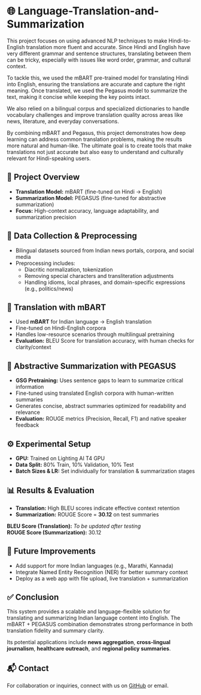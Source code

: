 
<!DOCTYPE html>
<html lang="en">
<head>
  <meta charset="UTF-8">
  
</head>
<body>

  <h1>🌐 Language-Translation-and-Summarization</h1>
  <p>This project focuses on using advanced NLP techniques to make Hindi-to-English translation more fluent and accurate. Since Hindi and English have very different grammar and sentence structures, translating between them can be tricky, especially with issues like word order, grammar, and cultural context.  

To tackle this, we used the mBART pre-trained model for translating Hindi into English, ensuring the translations are accurate and capture the right meaning. Once translated, we used the Pegasus model to summarize the text, making it concise while keeping the key points intact.  

We also relied on a bilingual corpus and specialized dictionaries to handle vocabulary challenges and improve translation quality across areas like news, literature, and everyday conversations.  

By combining mBART and Pegasus, this project demonstrates how deep learning can address common translation problems, making the results more natural and human-like. The ultimate goal is to create tools that make translations not just accurate but also easy to understand and culturally relevant for Hindi-speaking users.</p>

  <div class="section">
    <h2>📌 Project Overview</h2>
    <ul>
      <li><strong>Translation Model:</strong> mBART (fine-tuned on Hindi → English)</li>
      <li><strong>Summarization Model:</strong> PEGASUS (fine-tuned for abstractive summarization)</li>
      <li><strong>Focus:</strong> High-context accuracy, language adaptability, and summarization precision</li>
    </ul>
  </div>

  <div class="section">
    <h2>📂 Data Collection & Preprocessing</h2>
    <ul>
      <li>Bilingual datasets sourced from Indian news portals, corpora, and social media</li>
      <li>Preprocessing includes:
        <ul>
          <li>Diacritic normalization, tokenization</li>
          <li>Removing special characters and transliteration adjustments</li>
          <li>Handling idioms, local phrases, and domain-specific expressions (e.g., politics/news)</li>
        </ul>
      </li>
    </ul>
  </div>

  <div class="section">
    <h2>🔄 Translation with mBART</h2>
    <ul>
      <li>Used <strong>mBART</strong> for Indian language → English translation</li>
      <li>Fine-tuned on Hindi-English corpora</li>
      <li>Handles low-resource scenarios through multilingual pretraining</li>
      <li><strong>Evaluation:</strong> BLEU Score for translation accuracy, with human checks for clarity/context</li>
    </ul>
  </div>

  <div class="section">
    <h2>🧠 Abstractive Summarization with PEGASUS</h2>
    <ul>
      <li><strong>GSG Pretraining:</strong> Uses sentence gaps to learn to summarize critical information</li>
      <li>Fine-tuned using translated English corpora with human-written summaries</li>
      <li>Generates concise, abstract summaries optimized for readability and relevance</li>
      <li><strong>Evaluation:</strong> ROUGE metrics (Precision, Recall, F1) and native speaker feedback</li>
    </ul>
  </div>

  <div class="section">
    <h2>⚙️ Experimental Setup</h2>
    <ul>
      <li><strong>GPU:</strong> Trained on Lighting AI T4 GPU</li>
      <li><strong>Data Split:</strong> 80% Train, 10% Validation, 10% Test</li>
      <li><strong>Batch Sizes & LR:</strong> Set individually for translation & summarization stages</li>
    </ul>
  </div>

  <div class="section">
    <h2>📊 Results & Evaluation</h2>
    <ul>
      <li><strong>Translation:</strong> High BLEU scores indicate effective context retention</li>
      <li><strong>Summarization:</strong> ROUGE Score = <strong>30.12</strong> on test summaries</li>
    </ul>
    <div class="highlight">
      <strong>BLEU Score (Translation):</strong> <em>To be updated after testing</em><br>
      <strong>ROUGE Score (Summarization):</strong> 30.12
    </div>
  </div>

  <div class="section">
    <h2>🚀 Future Improvements</h2>
    <ul>
      <li>Add support for more Indian languages (e.g., Marathi, Kannada)</li>
      <li>Integrate Named Entity Recognition (NER) for better summary context</li>
      <li>Deploy as a web app with file upload, live translation + summarization</li>
    </ul>
  </div>

  <div class="section">
    <h2>✅ Conclusion</h2>
    <p>
      This system provides a scalable and language-flexible solution for translating and summarizing Indian language content into English. The mBART + PEGASUS combination demonstrates strong performance in both translation fidelity and summary clarity.
    </p>
    <p>
      Its potential applications include <strong>news aggregation</strong>, <strong>cross-lingual journalism</strong>, <strong>healthcare outreach</strong>, and <strong>regional policy summaries</strong>.
    </p>
  </div>

  <div class="section">
    <h2>📬 Contact</h2>
    <p>For collaboration or inquiries, connect with us on <a href="https://github.com/keshav-077">GitHub</a> or email.</p>
  </div>

</body>
</html>

